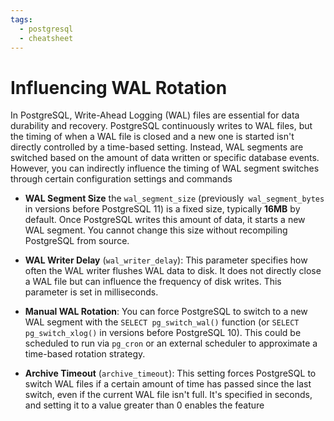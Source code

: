 ```yaml
---
tags:
  - postgresql
  - cheatsheet
---
```

# Influencing WAL Rotation

In PostgreSQL, Write-Ahead Logging (WAL) files are essential for data durability
and recovery. PostgreSQL continuously writes to WAL files, but the timing of
when a WAL file is closed and a new one is started isn't directly controlled by
a time-based setting. Instead, WAL segments are switched based on the amount of
data written or specific database events. However, you can indirectly influence
the timing of WAL segment switches through certain configuration settings and
commands

- **WAL Segment Size** the `wal_segment_size` (previously` wal_segment_bytes` in
  versions before PostgreSQL 11) is a fixed size, typically **16MB** by default.
  Once PostgreSQL writes this amount of data, it starts a new WAL segment. You
  cannot change this size without recompiling PostgreSQL from source.

- **WAL Writer Delay** (`wal_writer_delay`): This parameter specifies how often
  the WAL writer flushes WAL data to disk. It does not directly close a WAL file
  but can influence the frequency of disk writes. This parameter is set in
  milliseconds.

- **Manual WAL Rotation**: You can force PostgreSQL to switch to a new WAL
  segment with the `SELECT pg_switch_wal()` function (or `SELECT
  pg_switch_xlog()` in versions before PostgreSQL 10). This could be scheduled
  to run via `pg_cron` or an external scheduler to approximate a time-based
  rotation strategy.

- **Archive Timeout** (`archive_timeout`): This setting forces PostgreSQL to
  switch WAL files if a certain amount of time has passed since the last switch,
  even if the current WAL file isn't full. It's specified in seconds, and
  setting it to a value greater than 0 enables the feature
